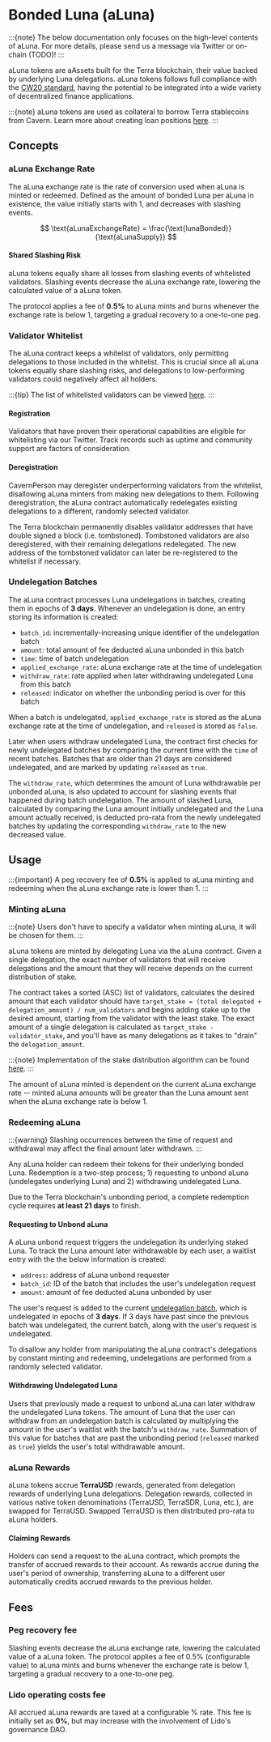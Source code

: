 # Bonded Luna (aLuna)

:::{note}
The below documentation only focuses on the high-level contents of aLuna. For more details, please send us a message via Twitter or on-chain (TODO)!
:::

aLuna tokens are aAssets built for the Terra blockchain, their value backed by underlying Luna delegations. aLuna tokens follows full compliance with the [CW20 standard](https://github.com/CosmWasm/cosmwasm-plus/blob/master/packages/cw20/README.md), having the potential to be integrated into a wide variety of decentralized finance applications.

:::{note}
aLuna tokens are used as collateral to borrow Terra stablecoins from Cavern. Learn more about creating loan positions [here](../money-market/README.md).
:::

## Concepts

### **aLuna Exchange Rate**

The aLuna exchange rate is the rate of conversion used when aLuna is minted or redeemed. Defined as the amount of bonded Luna per aLuna in existence, the value initially starts with 1, and decreases with slashing events.

$$
\text{aLunaExchangeRate} = \frac{\text{lunaBonded}} {\text{aLunaSupply}}
$$

#### Shared Slashing Risk

aLuna tokens equally share all losses from slashing events of whitelisted validators. Slashing events decrease the aLuna exchange rate, lowering the calculated value of a aLuna token.

The protocol applies a fee of **0.5%** to aLuna mints and burns whenever the exchange rate is below 1, targeting a gradual recovery to a one-to-one peg.

### Validator Whitelist

The aLuna contract keeps a whitelist of validators, only permitting delegations to those included in the whitelist. This is crucial since all aLuna tokens equally share slashing risks, and delegations to low-performing validators could negatively affect all holders.

:::{tip}
The list of whitelisted validators can be viewed [here](./validator-whitelist.md).
:::

#### Registration

Validators that have proven their operational capabilities are eligible for whitelisting via our Twitter. Track records such as uptime and community support are factors of consideration.

#### Deregistration

CavernPerson may deregister underperforming validators from the whitelist, disallowing aLuna minters from making new delegations to them. Following deregistration, the aLuna contract automatically redelegates existing delegations to a different, randomly selected validator.

The Terra blockchain permanently disables validator addresses that have double signed a block (i.e. tombstoned). Tombstoned validators are also deregistered, with their remaining delegations redelegated. The new address of the tombstoned validator can later be re-registered to the whitelist if necessary.

### Undelegation Batches

The aLuna contract processes Luna undelegations in batches, creating them in epochs of **3 days**. Whenever an undelegation is done, an entry storing its information is created:

* `batch_id`: incrementally-increasing unique identifier of the undelegation batch
* `amount`: total amount of fee deducted aLuna unbonded in this batch
* `time`: time of batch undelegation
* `applied_exchange_rate`: aLuna exchange rate at the time of undelegation
* `withdraw_rate`: rate applied when later withdrawing undelegated Luna from this batch
* `released`: indicator on whether the unbonding period is over for this batch

When a batch is undelegated, `applied_exchange_rate` is stored as the aLuna exchange rate at the time of undelegation, and `released` is stored as `false`.

Later when users withdraw undelegated Luna, the contract first checks for newly undelegated batches by comparing the current time with the `time` of recent batches. Batches that are older than 21 days are considered undelegated, and are marked by updating `released` as `true`.

The `withdraw_rate`, which determines the amount of Luna withdrawable per unbonded aLuna, is also updated to account for slashing events that happened during batch undelegation. The amount of slashed Luna, calculated by comparing the Luna amount initially undelegated and the Luna amount actually received, is deducted pro-rata from the newly undelegated batches by updating the corresponding `withdraw_rate` to the new decreased value.

## Usage

:::{important}
A peg recovery fee of **0.5%** is applied to aLuna minting and redeeming when the aLuna exchange rate is lower than 1.
:::

### Minting aLuna

:::{note}
Users don't have to specify a validator when minting aLuna, it will be chosen for them.
:::

aLuna tokens are minted by delegating Luna via the aLuna contract. Given a single delegation, the exact number of validators that will receive delegations and the amount that they will receive depends on the current distribution of stake.

The contract takes a sorted (ASC) list of validators, calculates the desired amount that each validator should have `target_stake = (total delegated + delegation_amount) / num_validators` and begins adding stake up to the desired amount, starting from the validator with the least stake. The exact amount of a single delegation is calculated as `target_stake - validator_stake`, and you'll have as many delegations as it takes to "drain" the `delegation_amount`.

:::{note}
Implementation of the stake distribution algorithm can be found [here](https://github.com/lidofinance/lido-terra-contracts/blob/main/contracts/lido\_terra\_validators\_registry/src/common.rs#L19).
:::

The amount of aLuna minted is dependent on the current aLuna exchange rate -- minted aLuna amounts will be greater than the Luna amount sent when the aLuna exchange rate is below 1.

### Redeeming aLuna

:::{warning}
Slashing occurrences between the time of request and withdrawal may affect the final amount later withdrawn.
:::

Any aLuna holder can redeem their tokens for their underlying bonded Luna. Redemption is a two-step process; 1) requesting to unbond aLuna (undelegates underlying Luna) and 2) withdrawing undelegated Luna.

Due to the Terra blockchain's unbonding period, a complete redemption cycle requires **at least 21 days** to finish.

#### Requesting to Unbond aLuna

A aLuna unbond request triggers the undelegation its underlying staked Luna. To track the Luna amount later withdrawable by each user, a waitlist entry with the the below information is created:

* `address`: address of aLuna unbond requester
* `batch_id`: ID of the batch that includes the user's undelegation request
* `amount`: amount of fee deducted aLuna unbonded by user

The user's request is added to the current [undelegation batch](bonded-luna-bluna.md#undelegation-batches), which is undelegated in epochs of **3 days**. If 3 days have past since the previous batch was undelegated, the current batch, along with the user's request is undelegated.

To disallow any holder from manipulating the aLuna contract's delegations by constant minting and redeeming, undelegations are performed from a randomly selected validator.

#### Withdrawing Undelegated Luna

Users that previously made a request to unbond aLuna can later withdraw the undelegated Luna tokens. The amount of Luna that the user can withdraw from an undelegation batch is calculated by multiplying the amount in the user's waitlist with the batch's `withdraw_rate`. Summation of this value for batches that are past the unbonding period (`released` marked as `true`) yields the user's total withdrawable amount.

### aLuna Rewards

aLuna tokens accrue **TerraUSD** rewards, generated from delegation rewards of underlying Luna delegations. Delegation rewards, collected in various native token denominations (TerraUSD, TerraSDR, Luna, etc.), are swapped for TerraUSD. Swapped TerraUSD is then distributed pro-rata to aLuna holders.

#### Claiming Rewards

Holders can send a request to the aLuna contract, which prompts the transfer of accrued rewards to their account. As rewards accrue during the user's period of ownership, transferring aLuna to a different user automatically credits accrued rewards to the previous holder.

## Fees

### Peg recovery fee

Slashing events decrease the aLuna exchange rate, lowering the calculated value of a aLuna token. The protocol applies a fee of 0.5% (configurable value) to aLuna mints and burns whenever the exchange rate is below 1, targeting a gradual recovery to a one-to-one peg.

### Lido operating costs fee

All accrued aLuna rewards are taxed at a configurable % rate. This fee is initially set as **0%**, but may increase with the involvement of Lido's governance DAO.
